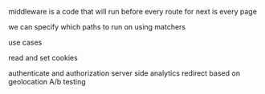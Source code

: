 middleware is a code that will run before every route for next is every page

we can specify which paths to run on using matchers

use cases

read and set cookies

authenticate and authorization
server side analytics
redirect based on geolocation
A/b testing
